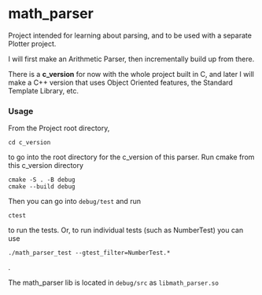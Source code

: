 # math_parser
Project intended for learning about parsing, and to be used with a separate Plotter project.

I will first make an Arithmetic Parser, then incrementally build up from there.

There is a <b>c_version</b> for now with the whole project built in C, and later I will make a C++ version that uses Object Oriented features, the Standard Template Library, etc.


### Usage
From the Project root directory,
```
cd c_version
```
to go into the root directory for the c_version of this parser. 
Run cmake from this c_version directory
```
cmake -S . -B debug
cmake --build debug
```

Then you can go into `debug/test` and run
```
ctest
```
to run the tests.
Or, to run individual tests (such as NumberTest) you can use
```
./math_parser_test --gtest_filter=NumberTest.*
```
.

The math_parser lib is located in `debug/src` as `libmath_parser.so`

